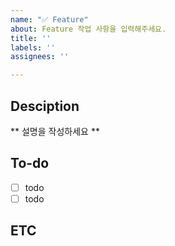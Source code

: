 ```yaml
---
name: "✅ Feature"
about: Feature 작업 사항을 입력해주세요.
title: ''
labels: ''
assignees: ''

---
```


## Desciption
** 설명을 작성하세요 **

## To-do
- [ ] todo
- [ ] todo

## ETC
